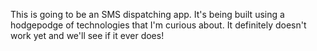This is going to be an SMS dispatching app.  It's being built using a hodgepodge of technologies that I'm curious about.  It definitely doesn't work yet and we'll see if it ever does!